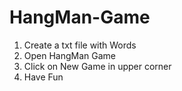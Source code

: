 # HangMan-Game
1. Create a txt file with Words
2. Open HangMan Game
3. Click on New Game in upper corner
4. Have Fun

